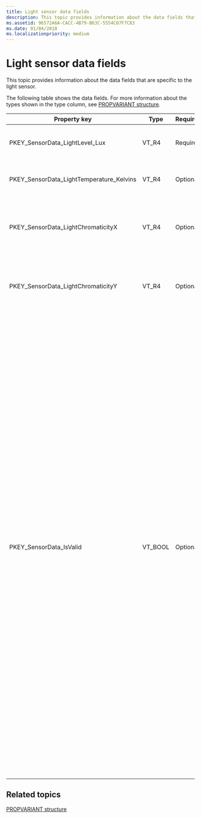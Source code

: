 ```yaml
---
title: Light sensor data fields
description: This topic provides information about the data fields that are specific to the light sensor.
ms.assetid: 96572A6A-CACC-4B79-B63C-5554C07F7C83
ms.date: 01/04/2018
ms.localizationpriority: medium
---
```


# Light sensor data fields


This topic provides information about the data fields that are specific to the light sensor.

The following table shows the data fields. For more information about the types shown in the type column, see [PROPVARIANT structure](/windows/win32/api/propidlbase/ns-propidlbase-propvariant).

<table>
<colgroup>
<col width="25%" />
<col width="25%" />
<col width="25%" />
<col width="25%" />
</colgroup>
<thead>
<tr class="header">
<th>Property key</th>
<th>Type</th>
<th>Required/Optional</th>
<th>Description</th>
</tr>
</thead>
<tbody>
<tr class="odd">
<td><p>PKEY_SensorData_LightLevel_Lux</p></td>
<td><p>VT_R4</p></td>
<td><p>Required</p></td>
<td><p>The illuminance level in lux.</p></td>
</tr>
<tr class="even">
<td><p>PKEY_SensorData_LightTemperature_Kelvins</p></td>
<td><p>VT_R4</p></td>
<td><p>Optional</p></td>
<td><p>The light temperature in Kelvins.</p></td>
</tr>
<tr class="odd">
<td><p>PKEY_SensorData_LightChromaticityX</p></td>
<td><p>VT_R4</p></td>
<td><p>Optional</p></td>
<td><p>The x color coordinate on the CIE 1931 chromaticity diagram.</p></td>
</tr>
<tr class="even">
<td><p>PKEY_SensorData_LightChromaticityY</p></td>
<td><p>VT_R4</p></td>
<td><p>Optional</p></td>
<td><p>The y color coordinate on the CIE 1931 chromaticity diagram.</p></td>
</tr>
<tr class="even">
<td><p>PKEY_SensorData_IsValid</p></td>
<td><p>VT_BOOL</p></td>
<td><p>Optional</p></td>
<td><p>This value must be set to FALSE when the ambient light sensor cannot currently return any valid sample. For example, this value may be set to FALSE when the sensor field of view is obstructed (such as when an object, or the user hand is in front of the sensor). This value should be set to TRUE when the ambient light sensor is able to accurately measure the ambient light. Proper hardware design should try to minimize the time and scenarios requiring this value to be set to FALSE as such scenario prevents the system from properly controlling brightness. On an ideal system, this value is always set to TRUE.</p></td>
</tr>
</tbody>
</table>

 

## Related topics


[PROPVARIANT structure](/windows/win32/api/propidlbase/ns-propidlbase-propvariant)

 

